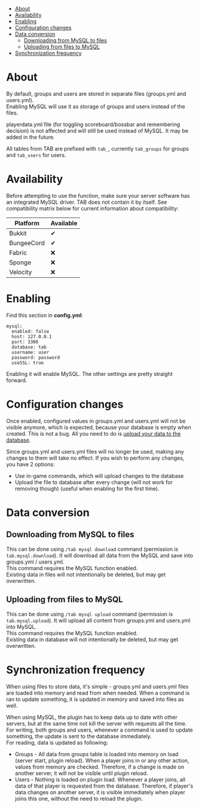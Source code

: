 * [About](#about)
* [Availability](#availability)
* [Enabling](#enabling)
* [Configuration changes](#configuration-changes)
* [Data conversion](#data-conversion)
  * [Downloading from MySQL to files](#downloading-from-mysql-to-files)
  * [Uploading from files to MySQL](#uploading-from-files-to-mysql)
* [Synchronization frequency](#synchronization-frequency)

# About
By default, groups and users are stored in separate files (groups.yml and users.yml).  
Enabling MySQL will use it as storage of groups and users instead of the files.

playerdata.yml file (for toggling scoreboard/bossbar and remembering decision) is not affected and will still be used instead of MySQL. It may be added in the future.

All tables from TAB are prefixed with `tab_`, currently `tab_groups` for groups and `tab_users` for users.

# Availability
Before attempting to use the function, make sure your server software has an integrated MySQL driver. TAB does not contain it by itself. See compatibility matrix below for current information about compatibility:

| Platform | Available |
| ------------- | ------------- |
| Bukkit | ✔ |
| BungeeCord | ✔ |
| Fabric | ❌ |
| Sponge | ❌ |
| Velocity | ❌ |

# Enabling
Find this section in **config.yml**:
```
mysql:
  enabled: false
  host: 127.0.0.1
  port: 3306
  database: tab
  username: user
  password: password
  useSSL: true
```
Enabling it will enable MySQL. The other settings are pretty straight forward.

# Configuration changes
Once enabled, configured values in groups.yml and users.yml will not be visible anymore, which is expected, because your database is empty when created. This is not a bug. All you need to do is [upload your data to the database](#uploading-from-files-to-mysql).

Since groups.yml and users.yml files will no longer be used, making any changes to them will take no effect. If you wish to perform any changes, you have 2 options:
* Use in-game commands, which will upload changes to the database
* Upload the file to database after every change (will not work for removing though) (useful when enabling for the first time).

# Data conversion
## Downloading from MySQL to files
This can be done using `/tab mysql download` command (permission is `tab.mysql.download`). It will download all data from the MySQL and save into groups.yml / users.yml.  
This command requires the MySQL function enabled.  
Existing data in files will not intentionally be deleted, but may get overwritten.

## Uploading from files to MySQL
This can be done using `/tab mysql upload` command (permission is `tab.mysql.upload`). It will upload all content from groups.yml and users.yml into MySQL.  
This command requires the MySQL function enabled.  
Existing data in database will not intentionally be deleted, but may get overwritten.

# Synchronization frequency
When using files to store data, it's simple - groups.yml and users.yml files are loaded into memory and read from when needed. When a command is ran to update something, it is updated in memory and saved into files as well.

When using MySQL, the plugin has to keep data up to date with other servers, but at the same time not kill the server with requests all the time.  
For writing, both groups and users, whenever a command is used to update something, the update is sent to the database immediately.  
For reading, data is updated as following:
* Groups - All data from groups table is loaded into memory on load (server start, plugin reload). When a player joins in or any other action, values from memory are checked. Therefore, if a change is made on another server, it will not be visible until plugin reload.
* Users - Nothing is loaded on plugin load. Whenever a player joins, all data of that player is requested from the database. Therefore, if player's data changes on another server, it is visible immediately when player joins this one, without the need to reload the plugin.
